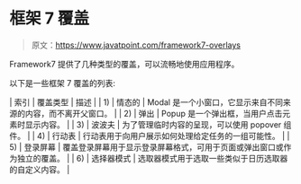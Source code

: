 # 框架 7 覆盖

> 原文：<https://www.javatpoint.com/framework7-overlays>

Framework7 提供了几种类型的覆盖，可以流畅地使用应用程序。

以下是一些框架 7 覆盖的列表:

| 索引 | 覆盖类型 | 描述 |
| 1) | 情态的 | Modal 是一个小窗口，它显示来自不同来源的内容，而不离开父窗口。 |
| 2) | 弹出 | Popup 是一个弹出框，当用户点击元素时显示内容。 |
| 3) | 波波夫 | 为了管理临时内容的呈现，可以使用 popover 组件。 |
| 4) | 行动表 | 行动表用于向用户展示如何处理给定任务的一组可能性。 |
| 5) | 登录屏幕 | 覆盖登录屏幕用于显示登录屏幕格式，可用于页面或弹出窗口或作为独立的覆盖。 |
| 6) | 选择器模式 | 选取器模式用于选取一些类似于日历选取器的自定义内容。 |